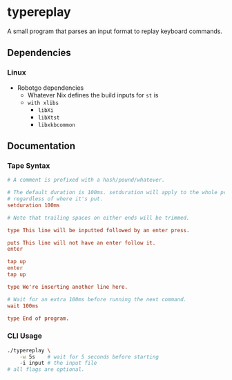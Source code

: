 # typereplay

A small program that parses an input format to replay keyboard commands.

## Dependencies

### Linux

- Robotgo dependencies
	- Whatever Nix defines the build inputs for `st` is
	- `with xlibs`
		- `libXi`
		- `libXtst`
		- `libxkbcommon`

## Documentation

### Tape Syntax

```ini
# A comment is prefixed with a hash/pound/whatever.

# The default duration is 100ms. setduration will apply to the whole program
# regardless of where it's put.
setduration 100ms

# Note that trailing spaces on either ends will be trimmed.

type This line will be inputted followed by an enter press.

puts This line will not have an enter follow it.
enter

tap up
enter
tap up

type We're inserting another line here.

# Wait for an extra 100ms before running the next command.
wait 100ms

type End of program.
```

### CLI Usage

```sh
./typereplay \
	-w 5s    # wait for 5 seconds before starting
	-i input # the input file
# all flags are optional.
```
